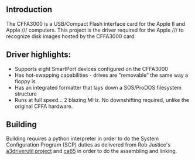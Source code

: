 ## Introduction

The CFFA3000 is a USB/Compact Flash interface card for the Apple II and Apple /// computers. This project is the driver required for the Apple /// to recognize disk images hosted by the CFFA3000 card.

## Driver highlights:

 *  Supports eight SmartPort devices configured on the CFFA3000
 *  Has hot-swapping capabilities - drives are "removable" the same way a floppy is
 *  Has an integrated formatter that lays down a SOS/ProDOS filesystem structure
 *  Runs at full speed... 2 blazing MHz. No downshifting required, unlike the original CFFA hardware.

## Building

Building requires a python interpreter in order to do the System Configuration Program (SCP) duties as delivered from Rob Justice's [a3driverutil project](https://github.com/robjustice/a3driverutil) and [ca65](https://github.com/cc65/cc65) in order to do the assembling and linking.
